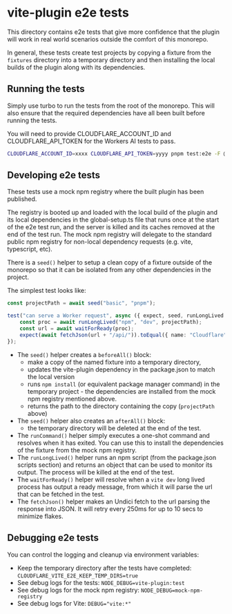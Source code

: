 # vite-plugin e2e tests

This directory contains e2e tests that give more confidence that the plugin will work in real world scenarios outside the comfort of this monorepo.

In general, these tests create test projects by copying a fixture from the `fixtures` directory into a temporary directory and then installing the local builds of the plugin along with its dependencies.

## Running the tests

Simply use turbo to run the tests from the root of the monorepo.
This will also ensure that the required dependencies have all been built before running the tests.

You will need to provide CLOUDFLARE_ACCOUNT_ID and CLOUDFLARE_API_TOKEN for the Workers AI tests to pass.

```sh
CLOUDFLARE_ACCOUNT_ID=xxxx CLOUDFLARE_API_TOKEN=yyyy pnpm test:e2e -F @cloudflare/vite-plugin
```

## Developing e2e tests

These tests use a mock npm registry where the built plugin has been published.

The registry is booted up and loaded with the local build of the plugin and its local dependencies in the global-setup.ts file that runs once at the start of the e2e test run, and the server is killed and its caches removed at the end of the test run. The mock npm registry will delegate to the standard public npm registry for non-local dependency requests (e.g. vite, typescript, etc).

There is a `seed()` helper to setup a clean copy of a fixture outside of the monorepo so that it can be isolated from any other dependencies in the project.

The simplest test looks like:

```ts
const projectPath = await seed("basic", "pnpm");

test("can serve a Worker request", async ({ expect, seed, runLongLived }) => {
	const proc = await runLongLived("npm", "dev", projectPath);
	const url = await waitForReady(proc);
	expect(await fetchJson(url + "/api/")).toEqual({ name: "Cloudflare" });
});
```

- The `seed()` helper creates a `beforeAll()` block:
  - make a copy of the named fixture into a temporary directory,
  - updates the vite-plugin dependency in the package.json to match the local version
  - runs `npm install` (or equivalent package manager command) in the temporary project - the dependencies are installed from the mock npm registry mentioned above.
  - returns the path to the directory containing the copy (`projectPath` above)
- The `seed()` helper also creates an `afterAll()` block:
  - the temporary directory will be deleted at the end of the test.
- The `runCommand()` helper simply executes a one-shot command and resolves when it has exited. You can use this to install the dependencies of the fixture from the mock npm registry.
- The `runLongLived()` helper runs an npm script (from the package.json scripts section) and returns an object that can be used to monitor its output. The process will be killed at the end of the test.
- The `waitForReady()` helper will resolve when a `vite dev` long lived process has output a ready message, from which it will parse the url that can be fetched in the test.
- The `fetchJson()` helper makes an Undici fetch to the url parsing the response into JSON. It will retry every 250ms for up to 10 secs to minimize flakes.

## Debugging e2e tests

You can control the logging and cleanup via environment variables:

- Keep the temporary directory after the tests have completed: `CLOUDFLARE_VITE_E2E_KEEP_TEMP_DIRS=true`
- See debug logs for the tests: `NODE_DEBUG=vite-plugin:test`
- See debug logs for the mock npm registry: `NODE_DEBUG=mock-npm-registry`
- See debug logs for Vite: `DEBUG="vite:*"`
